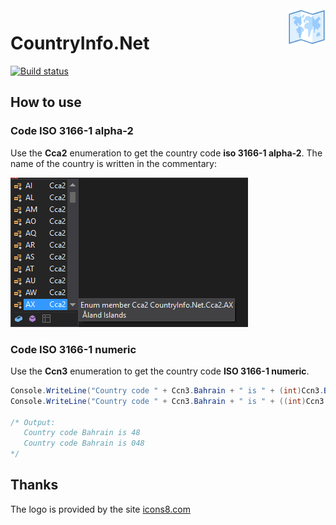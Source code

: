 <img src="Images/Logo/icons8-World_Map_100.png"  alt="logo" title="CountryInfo.Net" align="right" height="60" />

# CountryInfo.Net

[![Build status](https://ci.appveyor.com/api/projects/status/n2vy488de8trq5c5?svg=true)](https://ci.appveyor.com/project/vertigra/countryinfo-net)

## How to use

### Code ISO 3166-1 alpha-2
Use the **Cca2** enumeration to get the country code **iso 3166-1 alpha-2**. The name of the country is written in the commentary:

![cca2_select_country](Images/Content/cca2_select_country.png)

### Code ISO 3166-1 numeric
Use the **Ccn3** enumeration to get the country code **ISO 3166-1 numeric**.

```c#
Console.WriteLine("Country code " + Ccn3.Bahrain + " is " + (int)Ccn3.Bahrain)
Console.WriteLine("Country code " + Ccn3.Bahrain + " is " + ((int)Ccn3.Bahrain).ToString("000"));

/* Output:
   Country code Bahrain is 48
   Country code Bahrain is 048
*/

```



## Thanks

The logo is provided by the site [icons8.com](https://icons8.com/)

